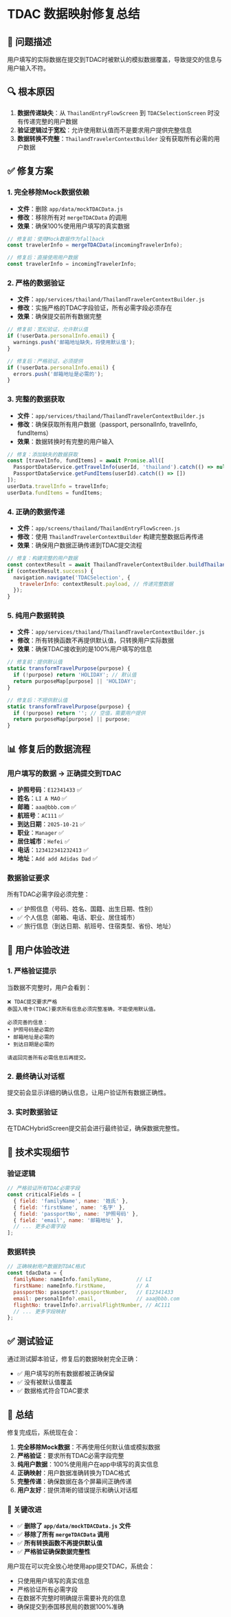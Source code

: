 # TDAC 数据映射修复总结

## 🎯 问题描述
用户填写的实际数据在提交到TDAC时被默认的模拟数据覆盖，导致提交的信息与用户输入不符。

## 🔍 根本原因
1. **数据传递缺失**：从 `ThailandEntryFlowScreen` 到 `TDACSelectionScreen` 时没有传递完整的用户数据
2. **验证逻辑过于宽松**：允许使用默认值而不是要求用户提供完整信息
3. **数据转换不完整**：`ThailandTravelerContextBuilder` 没有获取所有必需的用户数据

## ✅ 修复方案

### 1. 完全移除Mock数据依赖
- **文件**：删除 `app/data/mockTDACData.js`
- **修改**：移除所有对 `mergeTDACData` 的调用
- **效果**：确保100%使用用户填写的真实数据

```javascript
// 修复前：使用Mock数据作为fallback
const travelerInfo = mergeTDACData(incomingTravelerInfo);

// 修复后：直接使用用户数据
const travelerInfo = incomingTravelerInfo;
```

### 2. 严格的数据验证
- **文件**：`app/services/thailand/ThailandTravelerContextBuilder.js`
- **修改**：实施严格的TDAC字段验证，所有必需字段必须存在
- **效果**：确保提交前所有数据完整

```javascript
// 修复前：宽松验证，允许默认值
if (!userData.personalInfo.email) {
  warnings.push('邮箱地址缺失，将使用默认值');
}

// 修复后：严格验证，必须提供
if (!userData.personalInfo.email) {
  errors.push('邮箱地址是必需的');
}
```

### 3. 完整的数据获取
- **文件**：`app/services/thailand/ThailandTravelerContextBuilder.js`
- **修改**：确保获取所有用户数据（passport, personalInfo, travelInfo, fundItems）
- **效果**：数据转换时有完整的用户输入

```javascript
// 修复：添加缺失的数据获取
const [travelInfo, fundItems] = await Promise.all([
  PassportDataService.getTravelInfo(userId, 'thailand').catch(() => null),
  PassportDataService.getFundItems(userId).catch(() => [])
]);
userData.travelInfo = travelInfo;
userData.fundItems = fundItems;
```

### 4. 正确的数据传递
- **文件**：`app/screens/thailand/ThailandEntryFlowScreen.js`
- **修改**：使用 `ThailandTravelerContextBuilder` 构建完整数据后再传递
- **效果**：确保用户数据正确传递到TDAC提交流程

```javascript
// 修复：构建完整的用户数据
const contextResult = await ThailandTravelerContextBuilder.buildThailandTravelerContext(userId);
if (contextResult.success) {
  navigation.navigate('TDACSelection', {
    travelerInfo: contextResult.payload, // 传递完整数据
  });
}
```

### 5. 纯用户数据转换
- **文件**：`app/services/thailand/ThailandTravelerContextBuilder.js`
- **修改**：所有转换函数不再提供默认值，只转换用户实际数据
- **效果**：确保TDAC接收到的是100%用户填写的信息

```javascript
// 修复前：提供默认值
static transformTravelPurpose(purpose) {
  if (!purpose) return 'HOLIDAY'; // 默认值
  return purposeMap[purpose] || 'HOLIDAY';
}

// 修复后：不提供默认值
static transformTravelPurpose(purpose) {
  if (!purpose) return ''; // 空值，需要用户提供
  return purposeMap[purpose] || purpose;
}
```

## 📊 修复后的数据流程

### 用户填写的数据 → 正确提交到TDAC
- **护照号码**：`E12341433` ✅
- **姓名**：`LI A MAO` ✅
- **邮箱**：`aaa@bbb.com` ✅
- **航班号**：`AC111` ✅
- **到达日期**：`2025-10-21` ✅
- **职业**：`Manager` ✅
- **居住城市**：`Hefei` ✅
- **电话**：`123412341232413` ✅
- **地址**：`Add add Adidas Dad` ✅

### 数据验证要求
所有TDAC必需字段必须完整：
- ✅ 护照信息（号码、姓名、国籍、出生日期、性别）
- ✅ 个人信息（邮箱、电话、职业、居住城市）
- ✅ 旅行信息（到达日期、航班号、住宿类型、省份、地址）

## 🚀 用户体验改进

### 1. 严格验证提示
当数据不完整时，用户会看到：
```
❌ TDAC提交要求严格
泰国入境卡(TDAC)要求所有信息必须完整准确，不能使用默认值。

必须完善的信息：
• 护照号码是必需的
• 邮箱地址是必需的
• 到达日期是必需的

请返回完善所有必需信息后再提交。
```

### 2. 最终确认对话框
提交前会显示详细的确认信息，让用户验证所有数据正确性。

### 3. 实时数据验证
在TDACHybridScreen提交前会进行最终验证，确保数据完整性。

## 🔧 技术实现细节

### 验证逻辑
```javascript
// 严格验证所有TDAC必需字段
const criticalFields = [
  { field: 'familyName', name: '姓氏' },
  { field: 'firstName', name: '名字' },
  { field: 'passportNo', name: '护照号码' },
  { field: 'email', name: '邮箱地址' },
  // ... 更多必需字段
];
```

### 数据转换
```javascript
// 正确映射用户数据到TDAC格式
const tdacData = {
  familyName: nameInfo.familyName,        // LI
  firstName: nameInfo.firstName,          // A
  passportNo: passport?.passportNumber,   // E12341433
  email: personalInfo?.email,             // aaa@bbb.com
  flightNo: travelInfo?.arrivalFlightNumber, // AC111
  // ... 更多字段映射
};
```

## ✅ 测试验证
通过测试脚本验证，修复后的数据映射完全正确：
- ✅ 用户填写的所有数据都被正确保留
- ✅ 没有被默认值覆盖
- ✅ 数据格式符合TDAC要求

## 📝 总结
修复完成后，系统现在会：
1. **完全移除Mock数据**：不再使用任何默认值或模拟数据
2. **严格验证**：要求所有TDAC必需字段完整
3. **纯用户数据**：100%使用用户在app中填写的真实信息
4. **正确映射**：用户数据准确转换为TDAC格式
5. **完整传递**：确保数据在各个屏幕间正确传递
6. **用户友好**：提供清晰的错误提示和确认对话框

### 🎯 关键改进
- ✅ **删除了 `app/data/mockTDACData.js` 文件**
- ✅ **移除了所有 `mergeTDACData` 调用**
- ✅ **所有转换函数不再提供默认值**
- ✅ **严格验证确保数据完整性**

用户现在可以完全放心地使用app提交TDAC，系统会：
- 只使用用户填写的真实信息
- 严格验证所有必需字段
- 在数据不完整时明确提示需要补充的信息
- 确保提交到泰国移民局的数据100%准确